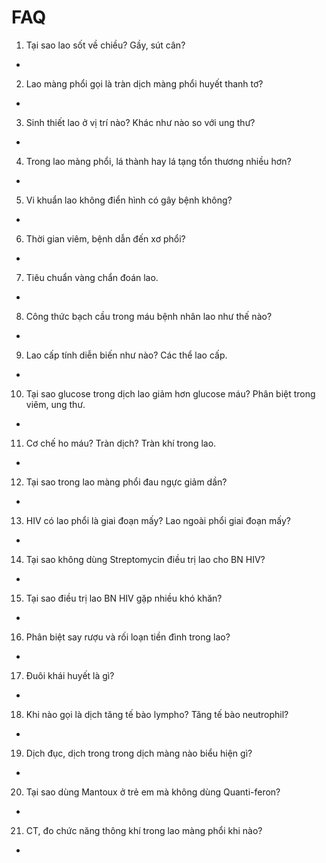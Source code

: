 # FAQ

1. Tại sao lao sốt về chiều? Gầy, sút cân?
- 
2. Lao màng phổi gọi là tràn dịch màng phổi huyết thanh tơ?
- 
3. Sinh thiết lao ở vị trí nào? Khác như nào so với ung thư?
- 
4. Trong lao màng phổi, lá thành hay lá tạng tổn thương nhiều hơn?
- 
5. Vi khuẩn lao không điển hình có gây bệnh không?
- 
6. Thời gian viêm, bệnh dẫn đến xơ phổi?
- 
7. Tiêu chuẩn vàng chẩn đoán lao.
-
8. Công thức bạch cầu trong máu bệnh nhân lao như thế nào?
-
9. Lao cấp tính diễn biến như nào? Các thể lao cấp.
- 
10. Tại sao glucose trong dịch lao giảm hơn glucose máu? Phân biệt trong viêm, ung thư.
- 
11. Cơ chế ho máu? Tràn dịch? Tràn khí trong lao.
-
12. Tại sao trong lao màng phổi đau ngực giảm dần?
-
13. HIV có lao phổi là giai đoạn mấy? Lao ngoài phổi giai đoạn mấy?
-
14. Tại sao không dùng Streptomycin điều trị lao cho BN HIV?
- 
15. Tại sao điều trị lao BN HIV gặp nhiều khó khăn?
- 
16. Phân biệt say rượu và rối loạn tiền đình trong lao?
-
17. Đuôi khái huyết là gì?
- 
18. Khi nào gọi là dịch tăng tế bào lympho? Tăng tế bào neutrophil?
-
19. Dịch đục, dịch trong trong dịch màng nào biểu hiện gì?
-
20. Tại sao dùng Mantoux ở trẻ em mà không dùng Quanti-feron?
- 
21. CT, đo chức năng thông khí trong lao màng phổi khi nào?
-
